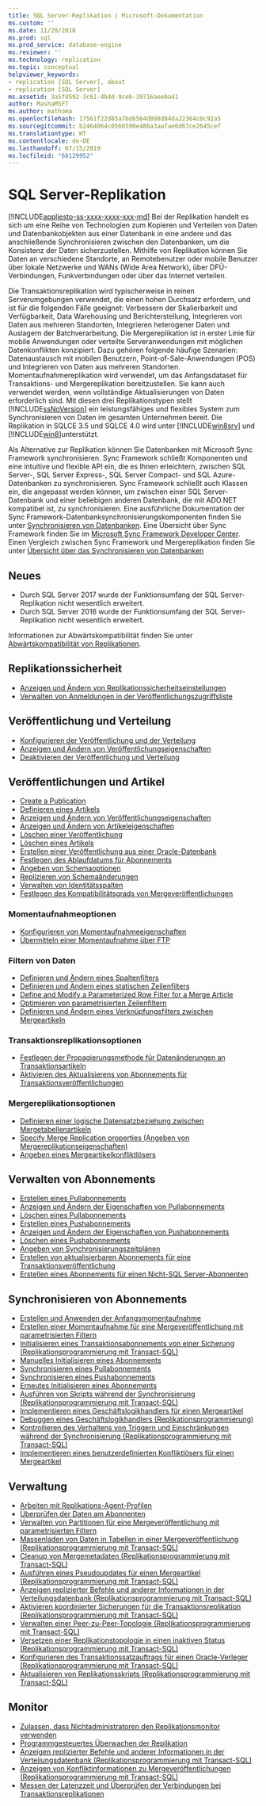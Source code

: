 ```yaml
---
title: SQL Server-Replikation | Microsoft-Dokumentation
ms.custom: ''
ms.date: 11/20/2018
ms.prod: sql
ms.prod_service: database-engine
ms.reviewer: ''
ms.technology: replication
ms.topic: conceptual
helpviewer_keywords:
- replication [SQL Server], about
- replication [SQL Server]
ms.assetid: 3a5f4592-3c61-4b4d-9ceb-39716aeeba41
author: MashaMSFT
ms.author: mathoma
ms.openlocfilehash: 17561f22d85a7bd6564d898d84da22364c0c92a5
ms.sourcegitcommit: b2464064c0566590e486a3aafae6d67ce2645cef
ms.translationtype: HT
ms.contentlocale: de-DE
ms.lasthandoff: 07/15/2019
ms.locfileid: "68129952"
---
```

# <a name="sql-server-replication"></a>SQL Server-Replikation
[!INCLUDE[appliesto-ss-xxxx-xxxx-xxx-md](../../includes/appliesto-ss-xxxx-xxxx-xxx-md.md)]
  Bei der Replikation handelt es sich um eine Reihe von Technologien zum Kopieren und Verteilen von Daten und Datenbankobjekten aus einer Datenbank in eine andere und das anschließende Synchronisieren zwischen den Datenbanken, um die Konsistenz der Daten sicherzustellen. Mithilfe von Replikation können Sie Daten an verschiedene Standorte, an Remotebenutzer oder mobile Benutzer über lokale Netzwerke und WANs (Wide Area Network), über DFÜ-Verbindungen, Funkverbindungen oder über das Internet verteilen.  
  
 Die Transaktionsreplikation wird typischerweise in reinen Serverumgebungen verwendet, die einen hohen Durchsatz erfordern, und ist für die folgenden Fälle geeignet: Verbessern der Skalierbarkeit und Verfügbarkeit, Data Warehousing und Berichterstellung, Integrieren von Daten aus mehreren Standorten, Integrieren heterogener Daten und Auslagern der Batchverarbeitung. Die Mergereplikation ist in erster Linie für mobile Anwendungen oder verteilte Serveranwendungen mit möglichen Datenkonflikten konzipiert. Dazu gehören folgende häufige Szenarien: Datenaustausch mit mobilen Benutzern, Point-of-Sale-Anwendungen (POS) und Integrieren von Daten aus mehreren Standorten. Momentaufnahmereplikation wird verwendet, um das Anfangsdataset für Transaktions- und Mergereplikation bereitzustellen. Sie kann auch verwendet werden, wenn vollständige Aktualisierungen von Daten erforderlich sind. Mit diesen drei Replikationstypen stellt [!INCLUDE[ssNoVersion](../../includes/ssnoversion-md.md)] ein leistungsfähiges und flexibles System zum Synchronisieren von Daten im gesamten Unternehmen bereit. Die Replikation in SQLCE 3.5 und SQLCE 4.0 wird unter [!INCLUDE[win8srv](../../includes/win8srv-md.md)] und [!INCLUDE[win8](../../includes/win8-md.md)]unterstützt.  

 Als Alternative zur Replikation können Sie Datenbanken mit Microsoft Sync Framework synchronisieren. Sync Framework schließt Komponenten und eine intuitive und flexible API ein, die es Ihnen erleichtern, zwischen SQL Server-, SQL Server Express-, SQL Server Compact- und SQL Azure-Datenbanken zu synchronisieren. Sync Framework schließt auch Klassen ein, die angepasst werden können, um zwischen einer SQL Server-Datenbank und einer beliebigen anderen Datenbank, die mit ADO.NET kompatibel ist, zu synchronisieren. Eine ausführliche Dokumentation der Sync Framework-Datenbanksynchronisierungskomponenten finden Sie unter [Synchronisieren von Datenbanken](https://go.microsoft.com/fwlink/?LinkId=209079). Eine Übersicht über Sync Framework finden Sie im [Microsoft Sync Framework Developer Center](https://go.microsoft.com/fwlink/?LinkId=209078). Einen Vergleich zwischen Sync Framework und Mergereplikation finden Sie unter [Übersicht über das Synchronisieren von Datenbanken](https://msdn.microsoft.com/library/bb902818\(SQL.110\).aspx)  
  

## <a name="whats-new"></a>Neues 
- Durch SQL Server 2017 wurde der Funktionsumfang der SQL Server-Replikation nicht wesentlich erweitert. 
- Durch SQL Server 2016 wurde der Funktionsumfang der SQL Server-Replikation nicht wesentlich erweitert. 

Informationen zur Abwärtskompatibilität finden Sie unter [Abwärtskompatibilität von Replikationen](replication-backward-compatibility.md). 


 ## <a name="replication-security"></a>Replikationssicherheit
  
-   [Anzeigen und Ändern von Replikationssicherheitseinstellungen](security/view-and-modify-replication-security-settings.md)  
-   [Verwalten von Anmeldungen in der Veröffentlichungszugriffsliste](security/manage-logins-in-the-publication-access-list.md)  
  
## <a name="publishing-and-distribution"></a>Veröffentlichung und Verteilung  
  
-   [Konfigurieren der Veröffentlichung und der Verteilung](configure-publishing-and-distribution.md)   
-   [Anzeigen und Ändern von Veröffentlichungseigenschaften](publish/view-and-modify-publication-properties.md)   
-   [Deaktivieren der Veröffentlichung und Verteilung](disable-publishing-and-distribution.md)  
  
## <a name="publications-and-articles"></a>Veröffentlichungen und Artikel 
  
-   [Create a Publication](publish/create-a-publication.md)    
-   [Definieren eines Artikels](publish/define-an-article.md)   
-   [Anzeigen und Ändern von Veröffentlichungseigenschaften](publish/view-and-modify-publication-properties.md)   
-   [Anzeigen und Ändern von Artikeleigenschaften](publish/view-and-modify-article-properties.md)    
-   [Löschen einer Veröffentlichung](publish/delete-a-publication.md)   
-   [Löschen eines Artikels](publish/delete-an-article.md)    
-   [Erstellen einer Veröffentlichung aus einer Oracle-Datenbank](publish/create-a-publication-from-an-oracle-database.md)   
-   [Festlegen des Ablaufdatums für Abonnements](publish/set-the-expiration-period-for-subscriptions.md)  
-   [Angeben von Schemaoptionen](publish/specify-schema-options.md)  
-   [Replizieren von Schemaänderungen](publish/replicate-schema-changes.md)    
-   [Verwalten von Identitätsspalten](publish/manage-identity-columns.md)   
-   [Festlegen des Kompatibilitätsgrads von Mergeveröffentlichungen](publish/set-the-compatibility-level-for-merge-publications.md)  
  
### <a name="snapshot-options"></a>Momentaufnahmeoptionen  
  
-   [Konfigurieren von Momentaufnahmeeigenschaften](publish/configure-snapshot-properties-replication-transact-sql-programming.md)    
-   [Übermitteln einer Momentaufnahme über FTP](publish/deliver-a-snapshot-through-ftp.md) 
  
### <a name="filter-data"></a>Filtern von Daten  
  
-   [Definieren und Ändern eines Spaltenfilters](publish/define-and-modify-a-column-filter.md)    
-   [Definieren und Ändern eines statischen Zeilenfilters](publish/define-and-modify-a-static-row-filter.md)    
-   [Define and Modify a Parameterized Row Filter for a Merge Article](publish/define-and-modify-a-parameterized-row-filter-for-a-merge-article.md)    
-   [Optimieren von parametrisierten Zeilenfiltern](publish/optimize-parameterized-row-filters.md)    
-   [Definieren und Ändern eines Verknüpfungsfilters zwischen Mergeartikeln](publish/define-and-modify-a-join-filter-between-merge-articles.md)  
  
### <a name="transactional-replication-options"></a>Transaktionsreplikationsoptionen  
  
-   [Festlegen der Propagierungsmethode für Datenänderungen an Transaktionsartikeln](publish/set-the-propagation-method-for-data-changes-to-transactional-articles.md)    
-   [Aktivieren des Aktualisierens von Abonnements für Transaktionsveröffentlichungen](publish/enable-updating-subscriptions-for-transactional-publications.md)  
  
### <a name="merge-replication-options"></a>Mergereplikationsoptionen  
  
-   [Definieren einer logische Datensatzbeziehung zwischen Mergetabellenartikeln](publish/define-a-logical-record-relationship-between-merge-table-articles.md)    
-   [Specify Merge Replication properties (Angeben von Mergereplikationseigenschaften)](merge/specify-merge-replication-properties.md)    
-   [Angeben eines Mergeartikelkonfliktlösers](publish/specify-a-merge-article-resolver.md)    

  
## <a name="manage-subscriptions"></a>Verwalten von Abonnements  
  
-   [Erstellen eines Pullabonnements](create-a-pull-subscription.md)    
-   [Anzeigen und Ändern der Eigenschaften von Pullabonnements](view-and-modify-pull-subscription-properties.md)    
-   [Löschen eines Pullabonnements](delete-a-pull-subscription.md)    
-   [Erstellen eines Pushabonnements](create-a-push-subscription.md)   
-   [Anzeigen und Ändern der Eigenschaften von Pushabonnements](view-and-modify-push-subscription-properties.md)   
-   [Löschen eines Pushabonnements](delete-a-push-subscription.md)   
-   [Angeben von Synchronisierungszeitplänen](specify-synchronization-schedules.md)    
-   [Erstellen von aktualisierbaren Abonnements für eine Transaktionsveröffentlichung](publish/create-an-updatable-subscription-to-a-transactional-publication.md)  
-   [Erstellen eines Abonnements für einen Nicht-SQL Server-Abonnenten](create-a-subscription-for-a-non-sql-server-subscriber.md)  
  
## <a name="synchronize-subscriptions"></a>Synchronisieren von Abonnements  
  
-   [Erstellen und Anwenden der Anfangsmomentaufnahme](create-and-apply-the-initial-snapshot.md)   
-   [Erstellen einer Momentaufnahme für eine Mergeveröffentlichung mit parametrisierten Filtern](create-a-snapshot-for-a-merge-publication-with-parameterized-filters.md)    
-   [Initialisieren eines Transaktionsabonnements von einer Sicherung &#40;Replikationsprogrammierung mit Transact-SQL&#41;](initialize-a-transactional-subscription-from-a-backup.md)    
-   [Manuelles Initialisieren eines Abonnements](initialize-a-subscription-manually.md)    
-   [Synchronisieren eines Pullabonnements](synchronize-a-pull-subscription.md)    
-   [Synchronisieren eines Pushabonnements](synchronize-a-push-subscription.md)   
-   [Erneutes Initialisieren eines Abonnements](reinitialize-a-subscription.md)    
-   [Ausführen von Skripts während der Synchronisierung &#40;Replikationsprogrammierung mit Transact-SQL&#41;](execute-scripts-during-synchronization-replication-transact-sql-programming.md)    
-   [Implementieren eines Geschäftslogikhandlers für einen Mergeartikel](implement-a-business-logic-handler-for-a-merge-article.md)  
-   [Debuggen eines Geschäftslogikhandlers &#40;Replikationsprogrammierung&#41;](debug-a-business-logic-handler-replication-programming.md)    
-   [Kontrollieren des Verhaltens von Triggern und Einschränkungen während der Synchronisierung &#40;Replikationsprogrammierung mit Transact-SQL&#41;](control-behavior-of-triggers-and-constraints-in-synchronization.md)    
-   [Implementieren eines benutzerdefinierten Konfliktlösers für einen Mergeartikel](implement-a-custom-conflict-resolver-for-a-merge-article.md)  
  
## <a name="administration"></a>Verwaltung 
  
-   [Arbeiten mit Replikations-Agent-Profilen](agents/work-with-replication-agent-profiles.md)   
-   [Überprüfen der Daten am Abonnenten](validate-data-at-the-subscriber.md)    
-   [Verwalten von Partitionen für eine Mergeveröffentlichung mit parametrisierten Filtern](publish/manage-partitions-for-a-merge-publication-with-parameterized-filters.md)    
-   [Massenladen von Daten in Tabellen in einer Mergeveröffentlichung &#40;Replikationsprogrammierung mit Transact-SQL&#41;](bulk-load-data-into-tables-in-a-merge-publication.md)    
-   [Cleanup von Mergemetadaten &#40;Replikationsprogrammierung mit Transact-SQL&#41;](administration/clean-up-merge-metadata-replication-transact-sql-programming.md)    
-   [Ausführen eines Pseudoupdates für einen Mergeartikel &#40;Replikationsprogrammierung mit Transact-SQL&#41;](administration/perform-a-dummy-update-for-a-merge-article-replication-transact-sql-programming.md)    
-   [Anzeigen replizierter Befehle und anderer Informationen in der Verteilungsdatenbank &#40;Replikationsprogrammierung mit Transact-SQL&#41;](monitor/view-replicated-commands-and-information-in-distribution-database.md)    
-   [Aktivieren koordinierter Sicherungen für die Transaktionsreplikation &#40;Replikationsprogrammierung mit Transact-SQL&#41;](administration/enable-coordinated-backups-for-transactional-replication.md)   
-   [Verwalten einer Peer-zu-Peer-Topologie &#40;Replikationsprogrammierung mit Transact-SQL&#41;](administration/administer-a-peer-to-peer-topology-replication-transact-sql-programming.md)    
-   [Versetzen einer Replikationstopologie in einen inaktiven Status &#40;Replikationsprogrammierung mit Transact-SQL&#41;](administration/quiesce-a-replication-topology-replication-transact-sql-programming.md)    
-   [Konfigurieren des Transaktionssatzauftrags für einen Oracle-Verleger &#40;Replikationsprogrammierung mit Transact-SQL&#41;](administration/configure-the-transaction-set-job-for-an-oracle-publisher.md)   
-   [Aktualisieren von Replikationsskripts &#40;Replikationsprogrammierung mit Transact-SQL&#41;](administration/upgrade-replication-scripts-replication-transact-sql-programming.md)  
  
## <a name="monitor"></a>Monitor
  
-   [Zulassen, dass Nichtadministratoren den Replikationsmonitor verwenden](monitor/allow-non-administrators-to-use-replication-monitor.md)    
-   [Programmgesteuertes Überwachen der Replikation](monitor/programmatically-monitor-replication.md)    
-   [Anzeigen replizierter Befehle und anderer Informationen in der Verteilungsdatenbank &#40;Replikationsprogrammierung mit Transact-SQL&#41;](monitor/view-replicated-commands-and-information-in-distribution-database.md)    
-   [Anzeigen von Konfliktinformationen zu Mergeveröffentlichungen &#40;Replikationsprogrammierung mit Transact-SQL&#41;](view-conflict-information-for-merge-publications.md) 
-   [Messen der Latenzzeit und Überprüfen der Verbindungen bei Transaktionsreplikationen](monitor/measure-latency-and-validate-connections-for-transactional-replication.md)  
  
  
